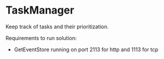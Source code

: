 # TaskManager
Keep track of tasks and their prioritization.

Requirements to run solution:
- GetEventStore running on port 2113 for http and 1113 for tcp
